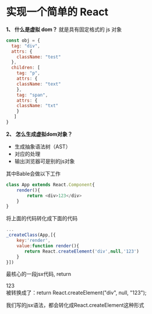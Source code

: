 # 实现一个简单的 React

**1、 什么是虚拟 dom？**
就是具有固定格式的 js 对象

```js
const obj = {
  tag: "div",
  attrs: {
    className: "test"
  },
  children: [
    tag: "p",
    attrs: {
    className: "text"
    },
    tag: "span",
    attrs: {
    className: "txt"
    }
   ]
}
```

**2、 怎么生成虚拟dom对象？**

- 生成抽象语法树（AST）
- 对应的处理
- 输出浏览器可是别的js对象

其中Bable会做以下工作

```js
class App extends React.Component{
    render(){
        return <div>123</div>
    }
}
```
将上面的代码转化成下面的代码

```js
...
_createClass(App,[{
    key:'render',
    value:function render(){
       return React.createElement('div',null,'123')
    }
}])

```

最核心的一段jsx代码, return <div>123</div>被转换成了：return React.createElement("div", null, "123");

我们写的jsx语法，都会转化成React.createElement这种形式

